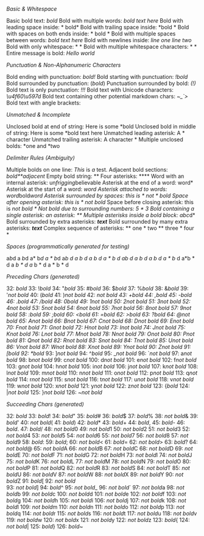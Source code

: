 *Basic & Whitespace*

Basic bold text: *bold*
Bold with multiple words: *bold text here*
Bold with leading space inside: * bold*
Bold with trailing space inside: *bold *
Bold with spaces on both ends inside: * bold *
Bold with multiple spaces between words: *bold  text   here*
Bold with newlines inside: *line one
line two*
Bold with only whitespace: * *
Bold with multiple whitespace characters: *   *
Entire message is bold: *Hello world*

*Punctuation & Non-Alphanumeric Characters*

Bold ending with punctuation: *bold!*
Bold starting with punctuation: *!bold*
Bold surrounded by punctuation: (*bold*)
Punctuation surrounded by bold: *(!)*
Bold text is only punctuation: *!!!*
Bold text with Unicode characters: *\u4f60\u597d*
Bold text containing other potential markdown chars: *~_`>*
Bold text with angle brackets: *<not a link>*

*Unmatched & Incomplete*

Unclosed bold at end of string: Here is some *bold
Unclosed bold in middle of string: Here is some *bold text here
Unmatched leading asterisk: A * character
Unmatched trailing asterisk: A character *
Multiple unclosed bolds: *one and *two

*Delimiter Rules (Ambiguity)*

Multiple bolds on one line: *This* is *a* test.
Adjacent bold sections: *bold**adjacent*
Empty bold string: **
Four asterisks: ****
Word with an internal asterisk: un*frigging*believable
Asterisk at the end of a word: word*
Asterisk at the start of a word: *word
Asterisk attached to words: word*bold*word
Asterisk surrounded by spaces: this is * not * bold
Space after opening asterisk: this is * not bold*
Space before closing asterisk: this is *not bold *
Not bold due to surrounding numbers: 5 * 3
Bold containing a single asterisk: *an asterisk: **
Multiple asterisks inside a bold block: *a*b*c*d*
Bold surrounded by extra asterisks: ***text***
Bold surrounded by many extra asterisks: *****text*****
Complex sequence of asterisks: ** one * two ** three * four *

*Spaces (programmatically generated for testing)*

a*b*d
a *b*d
a* b*d
a * b*d
a*b *d
a *b *d
a* b *d
a * b *d
a*b* d
a *b* d
a* b* d
a * b* d
a*b * d
a *b * d
a* b * d
a * b * d

*Preceding Chars (generated)*

32:  *bold*
33: !*bold*
34: "*bold*
35: #*bold*
36: $*bold*
37: %*bold*
38: &*bold*
39: '*not bold*
40: (*bold*
41: )*not bold*
42: **not bold*
43: +*bold*
44: ,*bold*
45: -*bold*
46: .*bold*
47: /*bold*
48: 0*bold*
49: 1*not bold*
50: 2*not bold*
51: 3*not bold*
52: 4*not bold*
53: 5*not bold*
54: 6*not bold*
55: 7*not bold*
56: 8*not bold*
57: 9*not bold*
58: :*bold*
59: ;*bold*
60: <*bold*
61: =*bold*
62: >*bold*
63: ?*bold*
64: @*not bold*
65: A*not bold*
66: B*not bold*
67: C*not bold*
68: D*not bold*
69: E*not bold*
70: F*not bold*
71: G*not bold*
72: H*not bold*
73: I*not bold*
74: J*not bold*
75: K*not bold*
76: L*not bold*
77: M*not bold*
78: N*not bold*
79: O*not bold*
80: P*not bold*
81: Q*not bold*
82: R*not bold*
83: S*not bold*
84: T*not bold*
85: U*not bold*
86: V*not bold*
87: W*not bold*
88: X*not bold*
89: Y*not bold*
90: Z*not bold*
91: [*bold*
92: \*bold*
93: ]*not bold*
94: ^*bold*
95: _*not bold*
96: `*not bold*
97: a*not bold*
98: b*not bold*
99: c*not bold*
100: d*not bold*
101: e*not bold*
102: f*not bold*
103: g*not bold*
104: h*not bold*
105: i*not bold*
106: j*not bold*
107: k*not bold*
108: l*not bold*
109: m*not bold*
110: n*not bold*
111: o*not bold*
112: p*not bold*
113: q*not bold*
114: r*not bold*
115: s*not bold*
116: t*not bold*
117: u*not bold*
118: v*not bold*
119: w*not bold*
120: x*not bold*
121: y*not bold*
122: z*not bold*
123: {*bold*
124: |*not bold*
125: }*not bold*
126: ~*not bold*

*Succeeding Chars (generated)*

32: *bold* 
33: *bold*!
34: *bold*"
35: *bold*#
36: *bold*$
37: *bold*%
38: *not bold*&
39: *bold*'
40: *not bold*(
41: *bold*)
42: *bold**
43: *bold*+
44: *bold*,
45: *bold*-
46: *bold*.
47: *bold*/
48: *not bold*0
49: *not bold*1
50: *not bold*2
51: *not bold*3
52: *not bold*4
53: *not bold*5
54: *not bold*6
55: *not bold*7
56: *not bold*8
57: *not bold*9
58: *bold*:
59: *bold*;
60: *not bold*<
61: *bold*=
62: *not bold*>
63: *bold*?
64: *not bold*@
65: *not bold*A
66: *not bold*B
67: *not bold*C
68: *not bold*D
69: *not bold*E
70: *not bold*F
71: *not bold*G
72: *not bold*H
73: *not bold*I
74: *not bold*J
75: *not bold*K
76: *not bold*L
77: *not bold*M
78: *not bold*N
79: *not bold*O
80: *not bold*P
81: *not bold*Q
82: *not bold*R
83: *not bold*S
84: *not bold*T
85: *not bold*U
86: *not bold*V
87: *not bold*W
88: *not bold*X
89: *not bold*Y
90: *not bold*Z
91: *bold*[
92: *not bold*\
93: *not bold*]
94: *bold*^
95: *not bold*_
96: *not bold*`
97: *not bold*a
98: *not bold*b
99: *not bold*c
100: *not bold*d
101: *not bold*e
102: *not bold*f
103: *not bold*g
104: *not bold*h
105: *not bold*i
106: *not bold*j
107: *not bold*k
108: *not bold*l
109: *not bold*m
110: *not bold*n
111: *not bold*o
112: *not bold*p
113: *not bold*q
114: *not bold*r
115: *not bold*s
116: *not bold*t
117: *not bold*u
118: *not bold*v
119: *not bold*w
120: *not bold*x
121: *not bold*y
122: *not bold*z
123: *bold*{
124: *not bold*|
125: *bold*}
126: *bold*~
